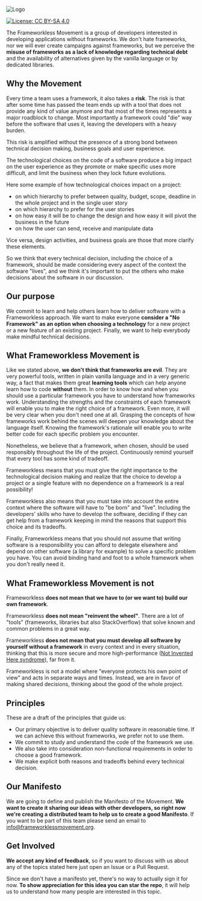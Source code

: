 ![Logo](https://file-aorgnbquet.now.sh)

[![License: CC BY-SA 4.0](https://img.shields.io/badge/License-CC%20BY--SA%204.0-lightgrey.svg)](https://creativecommons.org/licenses/by-sa/4.0/)

The Frameworkless Movement is a group of developers interested in developing applications without frameworks. We don't hate frameworks, nor we will ever create campaigns against frameworks, but we perceive the **misuse of frameworks as a lack of knowledge regarding technical debt** and the availability of alternatives given by the vanilla language or by dedicated libraries.

## Why the Movement

Every time a team uses a framework, it also takes a **risk**. The risk is that after some time has passed the team ends up with a tool that does not provide any kind of value anymore and that most of the times represents a major roadblock to change. Most importantly a framework could "die" way before the software that uses it, leaving the developers with a heavy burden.

This risk is amplified without the presence of a strong bond between technical decision making, business goals and user experience.

The technological choices on the code of a software produce a big impact on the user experience as they promote or make specific uses more difficult, and limit the business when they lock future evolutions.

Here some example of how technological choices impact on a project:

- on which hierarchy to prefer between quality, budget, scope, deadline in the whole project and in the single user story
- on which hierarchy to prefer for the user stories
- on how easy it will be to change the design and how easy it will pivot the business in the future
- on how the user can send, receive and manipulate data

Vice versa, design activities, and business goals are those that more clarify these elements.

So we think that every technical decision, including the choice of a framework, should be made considering every aspect of the context the software "lives", and we think it's important to put the others who make decisions about the software in our discussion.

## Our purpose
We commit to learn and help others learn how to deliver software with a Frameworkless approach. We want to make everyone **consider a "No Framework" as an option when choosing a technology** for a new project or a new feature of an existing project. Finally, we want to help everybody make mindful technical decisions.

## What Frameworkless Movement is

Like we stated above, **we don't think that frameworks are evil**. They are very powerful tools, written in plain vanilla language and in a very generic way, a fact that makes them great **learning tools** which can help anyone learn how to code **without** them. In order to know how and when you should use a particular framework you have to understand how frameworks work. Understanding the strengths and the constraints of each framework will enable you to make the right choice of a framework. Even more, it will be very clear when you don't need one at all. Grasping the concepts of how frameworks work behind the scenes will deepen your knowledge about the language itself. Knowing the framework's rationale will enable you to write better code for each specific problem you encounter.

Nonetheless, we believe that a framework, when chosen, should be used responsibly throughout the life of the project. Continuously remind yourself that every tool has some kind of tradeoff.

Frameworkless means that you must give the right importance to the technological decision making and realize that the choice to develop a project or a single feature with no dependence on a framework is a real possibility!

Frameworkless also means that you must take into account the entire context where the software will have to "be born" and "live". Including the developers' skills who have to develop the software, deciding if they can get help from a framework keeping in mind the reasons that support this choice and its tradeoffs.

Finally, Frameworkless means that you should not assume that writing software is a responsibility you can afford to delegate elsewhere and depend on other software (a library for example) to solve a specific problem you have. You can avoid binding hand and foot to a whole framework when you don't really need it.

## What Frameworkless Movement is not

Frameworkless **does not mean that we have to (or we want to) build our own framework**. 

Frameworkless **does not mean "reinvent the wheel"**. There are a lot of "tools" (frameworks, libraries but also StackOverflow) that solve known and common problems in a great way. 

Frameworkless **does not mean that you must develop all software by yourself without a framework** in every context and in every situation, thinking that this is more secure and more high-performance ([Not Invented Here syndrome](https://en.wikipedia.org/wiki/Not_invented_here#In_computing)), far from it.

Frameworkless is not a model where "everyone protects his own point of view" and acts in separate ways and times. Instead, we are in favor of making shared decisions, thinking about the good of the whole project.

## Principles

These are a draft of the principles that guide us:

* Our primary objective is to deliver quality software in reasonable time. If we can achieve this without frameworks, we prefer not to use them.
* We commit to study and understand the code of the framework we use.
* We also take into consideration non-functional requirements in order to choose a good framework.
* We make explicit both reasons and tradeoffs behind every technical decision.

## Our Manifesto

We are going to define and publish the Manifesto of the Movement. **We want to create it sharing our ideas with other developers, so right now we're creating a distributed team to help us to create a good Manifesto**. If you want to be part of this team please send an email to info@frameworklessmovement.org.

## Get Involved

**We accept any kind of feedback**, so if you want to discuss with us about any of the topics stated here just open an Issue or a Pull Request.

Since we don't have a manifesto yet, there's no way to actually sign it for now. **To show appreciation for this idea you can star the repo**, it will help us to understand how many people are interested in this topic.
